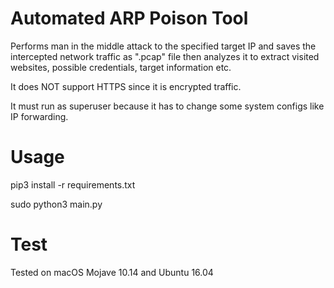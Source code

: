 # Automated ARP Poison Tool
Performs man in the middle attack to the specified target IP and saves the intercepted network traffic as ".pcap" file then analyzes it to extract visited websites, possible credentials, target information etc.


It does NOT support HTTPS since it is encrypted traffic.


It must run as superuser because it has to change some system configs like IP forwarding.


# Usage
pip3 install -r requirements.txt

sudo python3 main.py

# Test
Tested on macOS Mojave 10.14 and Ubuntu 16.04
